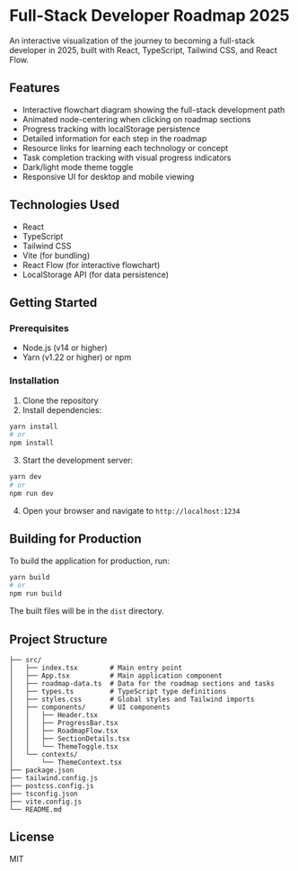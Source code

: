 # Full-Stack Developer Roadmap 2025

An interactive visualization of the journey to becoming a full-stack developer in 2025, built with React, TypeScript, Tailwind CSS, and React Flow.

## Features

- Interactive flowchart diagram showing the full-stack development path
- Animated node-centering when clicking on roadmap sections
- Progress tracking with localStorage persistence
- Detailed information for each step in the roadmap
- Resource links for learning each technology or concept
- Task completion tracking with visual progress indicators
- Dark/light mode theme toggle
- Responsive UI for desktop and mobile viewing

## Technologies Used

- React
- TypeScript
- Tailwind CSS
- Vite (for bundling)
- React Flow (for interactive flowchart)
- LocalStorage API (for data persistence)

## Getting Started

### Prerequisites

- Node.js (v14 or higher)
- Yarn (v1.22 or higher) or npm

### Installation

1. Clone the repository
2. Install dependencies:

```bash
yarn install
# or
npm install
```

3. Start the development server:

```bash
yarn dev
# or
npm run dev
```

4. Open your browser and navigate to `http://localhost:1234`

## Building for Production

To build the application for production, run:

```bash
yarn build
# or
npm run build
```

The built files will be in the `dist` directory.

## Project Structure

```
├── src/
│   ├── index.tsx        # Main entry point
│   ├── App.tsx          # Main application component
│   ├── roadmap-data.ts  # Data for the roadmap sections and tasks
│   ├── types.ts         # TypeScript type definitions
│   ├── styles.css       # Global styles and Tailwind imports
│   ├── components/      # UI components
│   │   ├── Header.tsx
│   │   ├── ProgressBar.tsx
│   │   ├── RoadmapFlow.tsx
│   │   ├── SectionDetails.tsx
│   │   └── ThemeToggle.tsx
│   └── contexts/
│       └── ThemeContext.tsx
├── package.json
├── tailwind.config.js
├── postcss.config.js
├── tsconfig.json
├── vite.config.js
└── README.md
```

## License

MIT 
